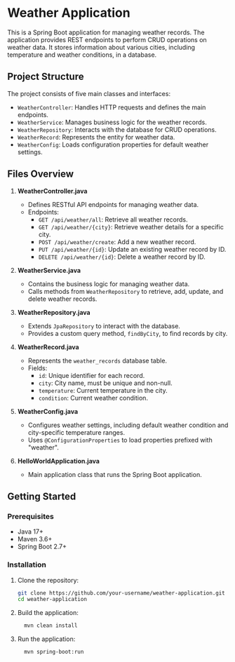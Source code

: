 # Weather Application

This is a Spring Boot application for managing weather records. The application provides REST endpoints to perform CRUD operations on weather data. It stores information about various cities, including temperature and weather conditions, in a database.

## Project Structure

The project consists of five main classes and interfaces:

- `WeatherController`: Handles HTTP requests and defines the main endpoints.
- `WeatherService`: Manages business logic for the weather records.
- `WeatherRepository`: Interacts with the database for CRUD operations.
- `WeatherRecord`: Represents the entity for weather data.
- `WeatherConfig`: Loads configuration properties for default weather settings.

## Files Overview

1. **WeatherController.java**
   - Defines RESTful API endpoints for managing weather data.
   - Endpoints:
     - `GET /api/weather/all`: Retrieve all weather records.
     - `GET /api/weather/{city}`: Retrieve weather details for a specific city.
     - `POST /api/weather/create`: Add a new weather record.
     - `PUT /api/weather/{id}`: Update an existing weather record by ID.
     - `DELETE /api/weather/{id}`: Delete a weather record by ID.
   
2. **WeatherService.java**
   - Contains the business logic for managing weather data.
   - Calls methods from `WeatherRepository` to retrieve, add, update, and delete weather records.

3. **WeatherRepository.java**
   - Extends `JpaRepository` to interact with the database.
   - Provides a custom query method, `findByCity`, to find records by city.

4. **WeatherRecord.java**
   - Represents the `weather_records` database table.
   - Fields:
     - `id`: Unique identifier for each record.
     - `city`: City name, must be unique and non-null.
     - `temperature`: Current temperature in the city.
     - `condition`: Current weather condition.

5. **WeatherConfig.java**
   - Configures weather settings, including default weather condition and city-specific temperature ranges.
   - Uses `@ConfigurationProperties` to load properties prefixed with "weather".

6. **HelloWorldApplication.java**
   - Main application class that runs the Spring Boot application.

## Getting Started

### Prerequisites

- Java 17+
- Maven 3.6+
- Spring Boot 2.7+

### Installation

1. Clone the repository:
   ```bash
   git clone https://github.com/your-username/weather-application.git
   cd weather-application
   
2. Build the application:
    ```bash
      mvn clean install
4. Run the application:
   ```bash
     mvn spring-boot:run


